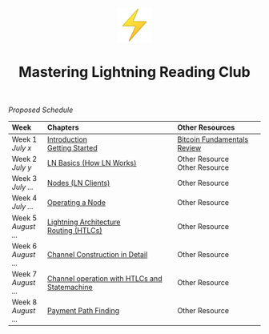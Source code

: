<center>
<img src="./lightning.png" width="70px" />
<h1>Mastering Lightning Reading Club</h1>
</center>
<br/>

_Proposed Schedule_

| Week      | Chapters | Other Resources |
| :-------- | :----------- | :------------- |
| Week 1 <br/> _July x_   | [Introduction](https://github.com/lnbook/lnbook/blob/develop/01_introduction.asciidoc) <br/> [Getting Started](https://github.com/lnbook/lnbook/blob/develop/02_getting_started.asciidoc) | [Bitcoin Fundamentals Review](https://github.com/lnbook/lnbook/blob/develop/appendix-bitcoin-fundamentals-review.asciidoc) |
| Week 2 <br/> _July y_ | [LN Basics (How LN Works)](https://github.com/lnbook/lnbook/blob/develop/03_how_ln_works.asciidoc) | Other Resource <br/> Other Resource |
| Week 3 <br/> _July ..._ | [Nodes (LN Clients)](https://github.com/lnbook/lnbook/blob/develop/04_node_client.asciidoc) | Other Resource |
| Week 4 <br/> _July ..._ | [Operating a Node](https://github.com/lnbook/lnbook/blob/develop/05_node_operations.asciidoc) | Other Resource |
| Week 5 <br/> _August ..._ | [Lightning Architecture](https://github.com/lnbook/lnbook/blob/develop/06_lightning_architecture.asciidoc) <br/> [Routing (HTLCs)](https://github.com/lnbook/lnbook/blob/develop/07_routing_htlcs.asciidoc) | Other Resource |
| Week 6 <br/> _August ..._ | [Channel Construction in Detail](https://github.com/lnbook/lnbook/blob/develop/channel-construction.asciidoc) | Other Resource |
| Week 7 <br/> _August ..._ | [Channel operation with HTLCs and Statemachine](https://github.com/lnbook/lnbook/blob/develop/channel-operation.asciidoc) | Other Resource |
| Week 8 <br/> _August ..._ | [Payment Path Finding](https://github.com/lnbook/lnbook/blob/develop/path-finding.asciidoc) | Other Resource |
